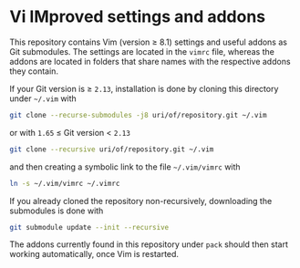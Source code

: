 # Vi IMproved settings and addons

This repository contains Vim (version ≥ 8.1) settings and useful addons as Git
submodules. The settings are located in the `vimrc` file, whereas the addons
are located in folders that share names with the respective addons they
contain.

If your Git version is ≥ `2.13`, installation is done by cloning this
directory under `~/.vim` with
```sh
git clone --recurse-submodules -j8 uri/of/repository.git ~/.vim
```
or with `1.65` ≤ Git version < `2.13`
```sh
git clone --recursive uri/of/repository.git ~/.vim
```
and then creating a symbolic link to the file `~/.vim/vimrc` with
```sh
ln -s ~/.vim/vimrc ~/.vimrc
```

If you already cloned the repository non-recursively, downloading the
submodules is done with
```sh
git submodule update --init --recursive
```
The addons currently found in this repository under `pack` should then start
working automatically, once Vim is restarted.
